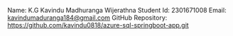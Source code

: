 Name: K.G Kavindu Madhuranga Wijerathna
Student Id: 2301671008
Email: kavindumaduranga184@gmail.com
GitHub Repository: https://github.com/kavindu0818/azure-sql-springboot-app.git